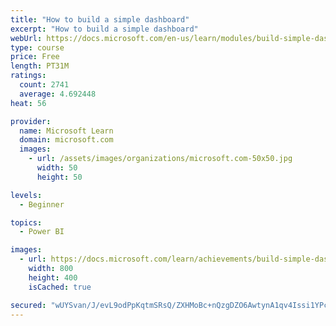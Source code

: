 ```yaml
---
title: "How to build a simple dashboard"
excerpt: "How to build a simple dashboard"
webUrl: https://docs.microsoft.com/en-us/learn/modules/build-simple-dashboard/
type: course
price: Free
length: PT31M
ratings:
  count: 2741
  average: 4.692448
heat: 56

provider:
  name: Microsoft Learn
  domain: microsoft.com
  images:
    - url: /assets/images/organizations/microsoft.com-50x50.jpg
      width: 50
      height: 50

levels:
  - Beginner

topics:
  - Power BI

images:
  - url: https://docs.microsoft.com/learn/achievements/build-simple-dashboard-social.png
    width: 800
    height: 400
    isCached: true

secured: "wUYSvan/J/evL9odPpKqtmSRsQ/ZXHMoBc+nQzgDZO6AwtynA1qv4Issi1YPcF8g+xMNjh29Wf8rJzjAtTjtXGakzFG0yCAWkFQBjL3WqrTdsD4igz56rdcPL2BEh08nIw8Q21LwDePgmmuaknT6h3D5qsq+NFZhvq/dyEgerPXTOn/L4CJiGsWiOBoSVbORUES/P7d9EJaFO05NGAKDkZIaDpBABmt/qnQUS8sZoxltlW/T+BF+ISjuiT8g0/Dzsz2JCIMSw+A0hut+sTYZDo+3P28lTyJ3Zx6qrPqdGb4zoLJdGz0Gkip4Kimt1sr28XgQIKNaRL/H7+rXojd+VNqG8A0Cb/bDVYW9nl8/5sOyL6vyWnxSaHLyCUy/wI+evjqeiRHXmJRsXB7AyFRd1oyRPlOVURX2aZiNPSDMvgQ=;qXEGMdqF3YMNOGQkdIyS5w=="
---
```



